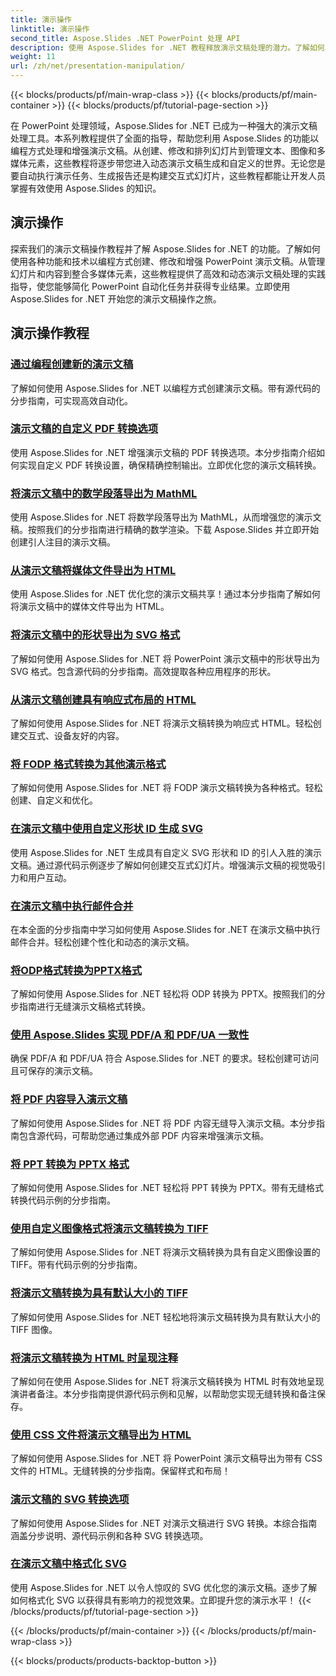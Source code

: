 ```yaml
---
title: 演示操作
linktitle: 演示操作
second_title: Aspose.Slides .NET PowerPoint 处理 API
description: 使用 Aspose.Slides for .NET 教程释放演示文稿处理的潜力。了解如何以编程方式动态创建、自定义和增强 PowerPoint 演示文稿。立即提升您的 PowerPoint 处理技能！
weight: 11
url: /zh/net/presentation-manipulation/
---
```


{{< blocks/products/pf/main-wrap-class >}}
{{< blocks/products/pf/main-container >}}
{{< blocks/products/pf/tutorial-page-section >}}

在 PowerPoint 处理领域，Aspose.Slides for .NET 已成为一种强大的演示文稿处理工具。本系列教程提供了全面的指导，帮助您利用 Aspose.Slides 的功能以编程方式处理和增强演示文稿。从创建、修改和排列幻灯片到管理文本、图像和多媒体元素，这些教程将逐步带您进入动态演示文稿生成和自定义的世界。无论您是要自动执行演示任务、生成报告还是构建交互式幻灯片，这些教程都能让开发人员掌握有效使用 Aspose.Slides 的知识。

## 演示操作
探索我们的演示文稿操作教程并了解 Aspose.Slides for .NET 的功能。了解如何使用各种功能和技术以编程方式创建、修改和增强 PowerPoint 演示文稿。从管理幻灯片和内容到整合多媒体元素，这些教程提供了高效和动态演示文稿处理的实践指导，使您能够简化 PowerPoint 自动化任务并获得专业结果。立即使用 Aspose.Slides for .NET 开始您的演示文稿操作之旅。

## 演示操作教程
### [通过编程创建新的演示文稿](./create-new-presentations-programmatically/)
了解如何使用 Aspose.Slides for .NET 以编程方式创建演示文稿。带有源代码的分步指南，可实现高效自动化。
### [演示文稿的自定义 PDF 转换选项](./custom-pdf-conversion-options-for-presentations/)
使用 Aspose.Slides for .NET 增强演示文稿的 PDF 转换选项。本分步指南介绍如何实现自定义 PDF 转换设置，确保精确控制输出。立即优化您的演示文稿转换。
### [将演示文稿中的数学段落导出为 MathML](./export-math-paragraphs-to-mathml-in-presentations/)
使用 Aspose.Slides for .NET 将数学段落导出为 MathML，从而增强您的演示文稿。按照我们的分步指南进行精确的数学渲染。下载 Aspose.Slides 并立即开始创建引人注目的演示文稿。
### [从演示文稿将媒体文件导出为 HTML](./export-media-files-to-html-from-presentation/)
使用 Aspose.Slides for .NET 优化您的演示文稿共享！通过本分步指南了解如何将演示文稿中的媒体文件导出为 HTML。 
### [将演示文稿中的形状导出为 SVG 格式](./export-shapes-to-svg-format-from-presentation/)
了解如何使用 Aspose.Slides for .NET 将 PowerPoint 演示文稿中的形状导出为 SVG 格式。包含源代码的分步指南。高效提取各种应用程序的形状。
### [从演示文稿创建具有响应式布局的 HTML](./create-html-with-responsive-layout-from-presentation/)
了解如何使用 Aspose.Slides for .NET 将演示文稿转换为响应式 HTML。轻松创建交互式、设备友好的内容。
### [将 FODP 格式转换为其他演示格式](./convert-fodp-format-to-other-presentation-formats/)
了解如何使用 Aspose.Slides for .NET 将 FODP 演示文稿转换为各种格式。轻松创建、自定义和优化。
### [在演示文稿中使用自定义形状 ID 生成 SVG](./generate-svg-with-custom-shape-ids-in-presentations/)
使用 Aspose.Slides for .NET 生成具有自定义 SVG 形状和 ID 的引人入胜的演示文稿。通过源代码示例逐步了解如何创建交互式幻灯片。增强演示文稿的视觉吸引力和用户互动。
### [在演示文稿中执行邮件合并](./perform-mail-merge-in-presentations/)
在本全面的分步指南中学习如何使用 Aspose.Slides for .NET 在演示文稿中执行邮件合并。轻松创建个性化和动态的演示文稿。
### [将ODP格式转换为PPTX格式](./convert-odp-format-to-pptx-format/)
了解如何使用 Aspose.Slides for .NET 轻松将 ODP 转换为 PPTX。按照我们的分步指南进行无缝演示文稿格式转换。
### [使用 Aspose.Slides 实现 PDF/A 和 PDF/UA 一致性](./achieving-pdf-a-and-pdf-ua-conformance-with-aspose-slides/)
确保 PDF/A 和 PDF/UA 符合 Aspose.Slides for .NET 的要求。轻松创建可访问且可保存的演示文稿。
### [将 PDF 内容导入演示文稿](./import-pdf-content-into-presentations/)
了解如何使用 Aspose.Slides for .NET 将 PDF 内容无缝导入演示文稿。本分步指南包含源代码，可帮助您通过集成外部 PDF 内容来增强演示文稿。
### [将 PPT 转换为 PPTX 格式](./convert-ppt-to-pptx-format/)
了解如何使用 Aspose.Slides for .NET 轻松将 PPT 转换为 PPTX。带有无缝格式转换代码示例的分步指南。
### [使用自定义图像格式将演示文稿转换为 TIFF](./convert-presentation-to-tiff-with-custom-image-format/)
了解如何使用 Aspose.Slides for .NET 将演示文稿转换为具有自定义图像设置的 TIFF。带有代码示例的分步指南。
### [将演示文稿转换为具有默认大小的 TIFF](./convert-presentation-to-tiff-with-default-size/)
了解如何使用 Aspose.Slides for .NET 轻松地将演示文稿转换为具有默认大小的 TIFF 图像。
### [将演示文稿转换为 HTML 时呈现注释](./render-notes-while-converting-presentation-to-html/)
了解如何在使用 Aspose.Slides for .NET 将演示文稿转换为 HTML 时有效地呈现演讲者备注。本分步指南提供源代码示例和见解，以帮助您实现无缝转换和备注保存。 
### [使用 CSS 文件将演示文稿导出为 HTML](./export-presentation-to-html-with-css-files/)
了解如何使用 Aspose.Slides for .NET 将 PowerPoint 演示文稿导出为带有 CSS 文件的 HTML。无缝转换的分步指南。保留样式和布局！ 
### [演示文稿的 SVG 转换选项](./svg-conversion-options-for-presentations/)
了解如何使用 Aspose.Slides for .NET 对演示文稿进行 SVG 转换。本综合指南涵盖分步说明、源代码示例和各种 SVG 转换选项。
### [在演示文稿中格式化 SVG](./formatting-svgs-in-presentations/)
使用 Aspose.Slides for .NET 以令人惊叹的 SVG 优化您的演示文稿。逐步了解如何格式化 SVG 以获得具有影响力的视觉效果。立即提升您的演示水平！ 
{{< /blocks/products/pf/tutorial-page-section >}}

{{< /blocks/products/pf/main-container >}}
{{< /blocks/products/pf/main-wrap-class >}}

{{< blocks/products/products-backtop-button >}}
